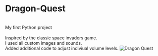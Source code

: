 # Dragon-Quest
<br />My first Python project<br />
<br />Inspired by the classic space invaders game.<br /> I used all custom images and sounds.<br />
Added additional code to adjust indiviual volume levels.
![Dragon Quest](https://user-images.githubusercontent.com/49846698/178425614-eb4e4fd2-0d08-41ab-a7e0-5eb3db8248e9.jpg)
